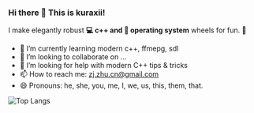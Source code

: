 ### Hi there 👋 This is kuraxii!

I make elegantly robust **💻 c++ and 🐧 operating system** wheels for fun. 🌈  

- 🌱 I’m currently learning modern c++, ffmepg, sdl
- 👯 I’m looking to collaborate on ...
- 🤔 I’m looking for help with modern C++ tips & tricks
- 📫 How to reach me: zj.zhu.cn@gmail.com
- 😄 Pronouns: he, she, you, me, I, we, us, this, them, that.

![Top Langs](https://github-readme-stats.vercel.app/api/top-langs?username=kuraxii&layout=compact&count_private=true&theme=dark)



